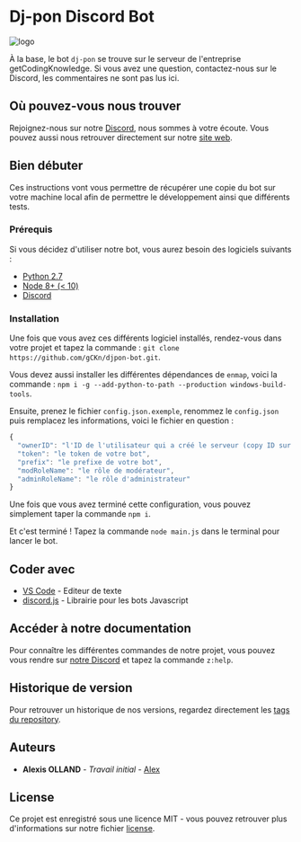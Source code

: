 # Dj-pon Discord Bot

![logo](https://getcodingknowledge.com/wp-content/uploads/2018/08/petitLogo.png)

À la base, le bot `dj-pon` se trouve sur le serveur de l'entreprise getCodingKnowledge. Si vous avez une question, contactez-nous sur le Discord, les commentaires ne sont pas lus ici.

## Où pouvez-vous nous trouver

Rejoignez-nous sur notre [Discord](https://discord.gg/FADJwNS), nous sommes à votre écoute. Vous pouvez aussi nous retrouver directement sur notre [site web](https://getcodingknowledge.com).

## Bien débuter

Ces instructions vont vous permettre de récupérer une copie du bot sur votre machine local afin de permettre le développement ainsi que différents tests.

### Prérequis

Si vous décidez d'utiliser notre bot, vous aurez besoin des logiciels suivants :

- [Python 2.7](https://www.python.org/downloads/release/python-2715/)
- [Node 8+ (< 10)](https://nodejs.org/fr/download/releases/)
- [Discord](https://discordapp.com)

### Installation

Une fois que vous avez ces différents logiciel installés, rendez-vous dans votre projet et tapez la commande : `git clone https://github.com/gCKn/djpon-bot.git`.

Vous devez aussi installer les différentes dépendances de `enmap`, voici la commande : `npm i -g --add-python-to-path --production windows-build-tools`.

Ensuite, prenez le fichier `config.json.exemple`, renommez le `config.json` puis remplacez les informations, voici le fichier en question :

```js
{
  "ownerID": "l'ID de l'utilisateur qui a créé le serveur (copy ID sur son pseudo)",
  "token": "le token de votre bot",
  "prefix": "le prefixe de votre bot",
  "modRoleName": "le rôle de modérateur",
  "adminRoleName": "le rôle d'administrateur"
}
```

Une fois que vous avez terminé cette configuration, vous pouvez simplement taper la commande `npm i`.

Et c'est terminé ! Tapez la commande `node main.js` dans le terminal pour lancer le bot.

## Coder avec

- [VS Code](https://code.visualstudio.com/download) - Editeur de texte
- [discord.js](http://www.sitedumodeleun.com) - Librairie pour les bots Javascript

## Accéder à notre documentation

Pour connaître les différentes commandes de notre projet, vous pouvez vous rendre sur [notre Discord](https://discord.gg/FADJwNS) et tapez la commande `z:help`.

## Historique de version

Pour retrouver un historique de nos versions, regardez directement les [tags du repository](https://github.com/gCKn/djpon-bot/tags).

## Auteurs

- **Alexis OLLAND** - _Travail initial_ - [Alex](https://github.com/gCKn)

## License

Ce projet est enregistré sous une licence MIT - vous pouvez retrouver plus d'informations sur notre fichier [license](https://github.com/gCKn/djpon-bot/blob/master/LICENSE.md).
